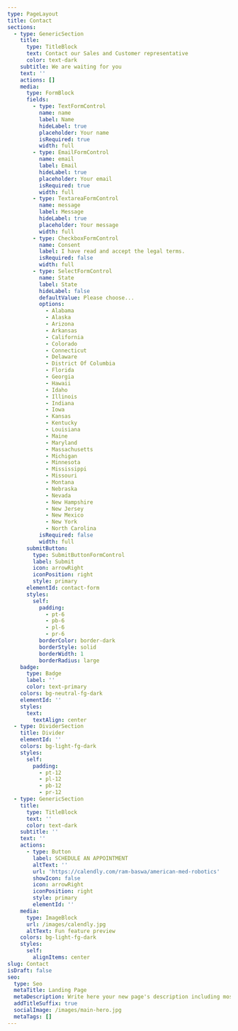 ```yaml
---
type: PageLayout
title: Contact
sections:
  - type: GenericSection
    title:
      type: TitleBlock
      text: Contact our Sales and Customer representative
      color: text-dark
    subtitle: We are waiting for you
    text: ''
    actions: []
    media:
      type: FormBlock
      fields:
        - type: TextFormControl
          name: name
          label: Name
          hideLabel: true
          placeholder: Your name
          isRequired: true
          width: full
        - type: EmailFormControl
          name: email
          label: Email
          hideLabel: true
          placeholder: Your email
          isRequired: true
          width: full
        - type: TextareaFormControl
          name: message
          label: Message
          hideLabel: true
          placeholder: Your message
          width: full
        - type: CheckboxFormControl
          name: Consent
          label: I have read and accept the legal terms.
          isRequired: false
          width: full
        - type: SelectFormControl
          name: State
          label: State
          hideLabel: false
          defaultValue: Please choose...
          options:
            - Alabama
            - Alaska
            - Arizona
            - Arkansas
            - California
            - Colorado
            - Connecticut
            - Delaware
            - District Of Columbia
            - Florida
            - Georgia
            - Hawaii
            - Idaho
            - Illinois
            - Indiana
            - Iowa
            - Kansas
            - Kentucky
            - Louisiana
            - Maine
            - Maryland
            - Massachusetts
            - Michigan
            - Minnesota
            - Mississippi
            - Missouri
            - Montana
            - Nebraska
            - Nevada
            - New Hampshire
            - New Jersey
            - New Mexico
            - New York
            - North Carolina
          isRequired: false
          width: full
      submitButton:
        type: SubmitButtonFormControl
        label: Submit
        icon: arrowRight
        iconPosition: right
        style: primary
      elementId: contact-form
      styles:
        self:
          padding:
            - pt-6
            - pb-6
            - pl-6
            - pr-6
          borderColor: border-dark
          borderStyle: solid
          borderWidth: 1
          borderRadius: large
    badge:
      type: Badge
      label: ''
      color: text-primary
    colors: bg-neutral-fg-dark
    elementId: ''
    styles:
      text:
        textAlign: center
  - type: DividerSection
    title: Divider
    elementId: ''
    colors: bg-light-fg-dark
    styles:
      self:
        padding:
          - pt-12
          - pl-12
          - pb-12
          - pr-12
  - type: GenericSection
    title:
      type: TitleBlock
      text: ''
      color: text-dark
    subtitle: ''
    text: ''
    actions:
      - type: Button
        label: SCHEDULE AN APPOINTMENT
        altText: ''
        url: 'https://calendly.com/ram-baswa/american-med-robotics'
        showIcon: false
        icon: arrowRight
        iconPosition: right
        style: primary
        elementId: ''
    media:
      type: ImageBlock
      url: /images/calendly.jpg
      altText: Fun feature preview
    colors: bg-light-fg-dark
    styles:
      self:
        alignItems: center
slug: Contact
isDraft: false
seo:
  type: Seo
  metaTitle: Landing Page
  metaDescription: Write here your new page's description including most relevant keywords.
  addTitleSuffix: true
  socialImage: /images/main-hero.jpg
  metaTags: []
---
```

